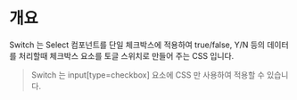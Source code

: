 개요
===

Switch 는 Select 컴포넌트를 단일 체크박스에 적용하여 true/false, Y/N 등의 데이터를 처리할때 체크박스 요소를 토글 스위치로 만들어 주는 CSS 입니다.

> Switch 는 input[type=checkbox] 요소에 CSS 만 사용하여 적용할 수 있습니다.
